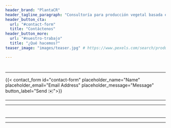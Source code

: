 ```yaml
---
header_brand: "PlantaCR"
header_tagline_paragraph: "Consultoría para producción vegetal basada en fisiología y biología molecular. Detección temprana de eventos clave en el desarrollo de las plantas, que guían la producción hacia una cosecha óptima. (En desarrollo)"
header_button_cta:
  url: "#contact-form"
  title: "Contáctenos"
header_button_more:
  url: "#nuestro-trabajo"
  title: "¿Qué hacemos?"
teaser_image: "images/teaser.jpg" # https://www.pexels.com/search/product%20testing/

---
```


# <!--¡Optimicemos tus resultados!-->

<!--Buscamos identificar, a través de análisis biológicos y computacionales, la dirección de tu siembra o ecosistema en regeneración para generar estrategias personalizadas que definan acciones tempranas. Procurar y asegurar que tu sistema productivo se dirija de manera exitosa hacia tu propósito es nuestro objetivo. [Hagámoslo realidad.](#contact-form)-->

---

<!--¿Te intesa mejorar tu sistema de producción vegetal? ¿Quieres determinar la mejor fecha para sembrar? ¿Quieres mejorar la fertilidad de tu suelo? Tal vez, incluir una especie o variedad nueva en tu inventario o quizás sembrar bajo un nuevo método que te ahorre dinero y sea amigable con el ambiente.-->

<!--Queremos conocer tus propósitos y responder tus preguntas.-->

{{< contact_form id="contact-form" placeholder_name="Name" placeholder_email="Email Address" placeholder_message="Message" button_label="Send ✉️">}}

---

<!--# Nuestra pasión-->

<!--Sí, lo adivinaste, en **PlantaCR** las plantas son nuestra pasión.-->

<!--Las plantas son organismos complejos que tienen, en su gran mayoría, la capacidad de formar su alimento con la energía del sol. Sus múltiples rutas metabólicas dependen de complejas redes protéicas, hormonas y pequeñas moléculas que funcionan como señalizadores. A su vez, esta orquesta química depende de procesos genómicos los cuales son modificados según factores endógenos que mencionamos y los factores externos, ambientales.-->


<!--![Prototype Work](images/prototype.jpg) https://www.pexels.com/search/product%20testing/ -->

<!--Descubre más con nostros, [contáctanos](#contact-form)-->


---


# <!--Nuestro trabajo-->

<!--- Estado fisiológico
- Modelaje de datos ambientales y ecológicos
- Pruebas moleculares
- Calendarización de abono e insumos
-->

<!--
- Fotoquímica
- Pigmentos
- Intercambio gaseoso
- Cobertura de dosel
- Índice de verdes


Los análisis biológicos de laboratorio húmedo que realizamos nos ayudan a comprender tus cultivos de manera detallada, por lo cual son piezas clave en el diseño de estrategias de mejora.

- Marcadores moleculares
- PCR
- RT-PCR
- Wenstern-blot
- Secuenciación de ADN
- Secuenciación de ARN
- Microscopía de tejidos
- Espectrofotometría
- Extracción de pigmentos
- Cromatografía


- Bioinformática
- Modelaje estadístico
- Redes neuronales
- Aprendizaje de máquinas

-->
---

<!--# Nuestros datos

San José
Costa Rica

E-mail: info@plantacr.com
Phone: (+506) 8312 6645
-->

---

<!--# Stay in touch

Let's stay in touch. Sign up for our newsletter. Do not worry, we will not bother you with boring details. Expect nice & tight updates about once or twice every 3 months.

{{< newsletter_sign_up id="newsletter-sign-up-form" placeholder_email="Your Email" button_label="Sign up">}}-->
